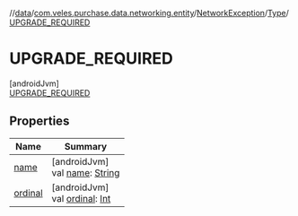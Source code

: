 //[data](../../../../../index.md)/[com.veles.purchase.data.networking.entity](../../../index.md)/[NetworkException](../../index.md)/[Type](../index.md)/[UPGRADE_REQUIRED](index.md)

# UPGRADE_REQUIRED

[androidJvm]\
[UPGRADE_REQUIRED](index.md)

## Properties

| Name | Summary |
|---|---|
| [name](../../../../com.veles.purchase.data.networking.errorhandling/-exception-factory/-error-code/-a-n-o-t-h-e-r_-s-p-e-c-i-f-i-c_-e-r-r-o-r_-c-o-d-e/index.md#-372974862%2FProperties%2F-70787932) | [androidJvm]<br>val [name](../../../../com.veles.purchase.data.networking.errorhandling/-exception-factory/-error-code/-a-n-o-t-h-e-r_-s-p-e-c-i-f-i-c_-e-r-r-o-r_-c-o-d-e/index.md#-372974862%2FProperties%2F-70787932): [String](https://kotlinlang.org/api/latest/jvm/stdlib/kotlin/-string/index.html) |
| [ordinal](../../../../com.veles.purchase.data.networking.errorhandling/-exception-factory/-error-code/-a-n-o-t-h-e-r_-s-p-e-c-i-f-i-c_-e-r-r-o-r_-c-o-d-e/index.md#-739389684%2FProperties%2F-70787932) | [androidJvm]<br>val [ordinal](../../../../com.veles.purchase.data.networking.errorhandling/-exception-factory/-error-code/-a-n-o-t-h-e-r_-s-p-e-c-i-f-i-c_-e-r-r-o-r_-c-o-d-e/index.md#-739389684%2FProperties%2F-70787932): [Int](https://kotlinlang.org/api/latest/jvm/stdlib/kotlin/-int/index.html) |

